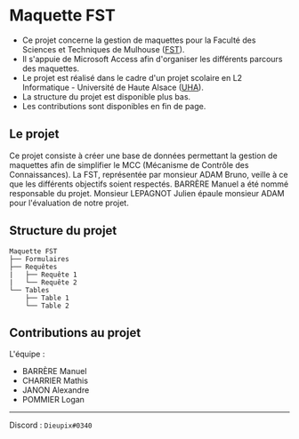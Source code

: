 # Maquette FST

- Ce projet concerne la gestion de maquettes pour la Faculté des Sciences et Techniques de Mulhouse ([FST](https://www.fst.uha.fr)).
- Il s'appuie de Microsoft Access afin d'organiser les différents parcours des maquettes.
- Le projet est réalisé dans le cadre d'un projet scolaire en L2 Informatique - Université de Haute Alsace ([UHA](https://www.uha.fr)).
- La structure du projet est disponible plus bas.
- Les contributions sont disponibles en fin de page.

## Le projet

Ce projet consiste à créer une base de données permettant la gestion de maquettes afin de simplifier le MCC (Mécanisme de Contrôle des Connaissances).
La FST, représentée par monsieur ADAM Bruno, veille à ce que les différents objectifs soient respectés.
BARRÈRE Manuel a été nommé responsable du projet.
Monsieur LEPAGNOT Julien épaule monsieur ADAM pour l'évaluation de notre projet.

## Structure du projet

```
Maquette FST
├── Formulaires
├── Requêtes
|   ├── Requête 1
|   └── Requête 2
└── Tables
    ├── Table 1
    └── Table 2
```

## Contributions au projet

L'équipe :
  - BARRÈRE Manuel
  - CHARRIER Mathis
  - JANON Alexandre
  - POMMIER Logan

---

Discord : ` Dieupix#0340 `

